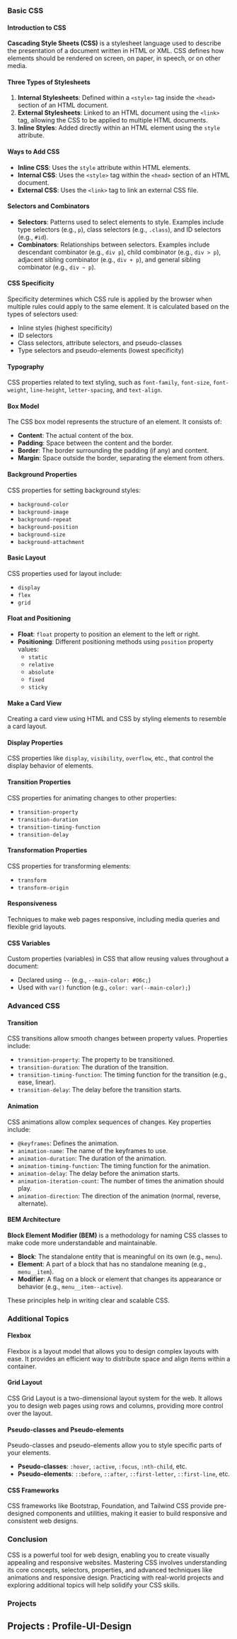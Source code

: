### Basic CSS

#### Introduction to CSS

**Cascading Style Sheets (CSS)** is a stylesheet language used to describe the presentation of a document written in HTML or XML. CSS defines how elements should be rendered on screen, on paper, in speech, or on other media.

#### Three Types of Stylesheets

1. **Internal Stylesheets**: Defined within a `<style>` tag inside the `<head>` section of an HTML document.
2. **External Stylesheets**: Linked to an HTML document using the `<link>` tag, allowing the CSS to be applied to multiple HTML documents.
3. **Inline Styles**: Added directly within an HTML element using the `style` attribute.

#### Ways to Add CSS

- **Inline CSS**: Uses the `style` attribute within HTML elements.
- **Internal CSS**: Uses the `<style>` tag within the `<head>` section of an HTML document.
- **External CSS**: Uses the `<link>` tag to link an external CSS file.

#### Selectors and Combinators

- **Selectors**: Patterns used to select elements to style. Examples include type selectors (e.g., `p`), class selectors (e.g., `.class`), and ID selectors (e.g., `#id`).
- **Combinators**: Relationships between selectors. Examples include descendant combinator (e.g., `div p`), child combinator (e.g., `div > p`), adjacent sibling combinator (e.g., `div + p`), and general sibling combinator (e.g., `div ~ p`).

#### CSS Specificity

Specificity determines which CSS rule is applied by the browser when multiple rules could apply to the same element. It is calculated based on the types of selectors used:

- Inline styles (highest specificity)
- ID selectors
- Class selectors, attribute selectors, and pseudo-classes
- Type selectors and pseudo-elements (lowest specificity)

#### Typography

CSS properties related to text styling, such as `font-family`, `font-size`, `font-weight`, `line-height`, `letter-spacing`, and `text-align`.

#### Box Model

The CSS box model represents the structure of an element. It consists of:

- **Content**: The actual content of the box.
- **Padding**: Space between the content and the border.
- **Border**: The border surrounding the padding (if any) and content.
- **Margin**: Space outside the border, separating the element from others.

#### Background Properties

CSS properties for setting background styles:

- `background-color`
- `background-image`
- `background-repeat`
- `background-position`
- `background-size`
- `background-attachment`

#### Basic Layout

CSS properties used for layout include:

- `display`
- `flex`
- `grid`

#### Float and Positioning

- **Float**: `float` property to position an element to the left or right.
- **Positioning**: Different positioning methods using `position` property values:
  - `static`
  - `relative`
  - `absolute`
  - `fixed`
  - `sticky`

#### Make a Card View

Creating a card view using HTML and CSS by styling elements to resemble a card layout.

#### Display Properties

CSS properties like `display`, `visibility`, `overflow`, etc., that control the display behavior of elements.

#### Transition Properties

CSS properties for animating changes to other properties:

- `transition-property`
- `transition-duration`
- `transition-timing-function`
- `transition-delay`

#### Transformation Properties

CSS properties for transforming elements:

- `transform`
- `transform-origin`

#### Responsiveness

Techniques to make web pages responsive, including media queries and flexible grid layouts.

#### CSS Variables

Custom properties (variables) in CSS that allow reusing values throughout a document:

- Declared using `--` (e.g., `--main-color: #06c;`)
- Used with `var()` function (e.g., `color: var(--main-color);`)

### Advanced CSS

#### Transition

CSS transitions allow smooth changes between property values. Properties include:

- `transition-property`: The property to be transitioned.
- `transition-duration`: The duration of the transition.
- `transition-timing-function`: The timing function for the transition (e.g., ease, linear).
- `transition-delay`: The delay before the transition starts.

#### Animation

CSS animations allow complex sequences of changes. Key properties include:

- `@keyframes`: Defines the animation.
- `animation-name`: The name of the keyframes to use.
- `animation-duration`: The duration of the animation.
- `animation-timing-function`: The timing function for the animation.
- `animation-delay`: The delay before the animation starts.
- `animation-iteration-count`: The number of times the animation should play.
- `animation-direction`: The direction of the animation (normal, reverse, alternate).

#### BEM Architecture

**Block Element Modifier (BEM)** is a methodology for naming CSS classes to make code more understandable and maintainable.

- **Block**: The standalone entity that is meaningful on its own (e.g., `menu`).
- **Element**: A part of a block that has no standalone meaning (e.g., `menu__item`).
- **Modifier**: A flag on a block or element that changes its appearance or behavior (e.g., `menu__item--active`).

These principles help in writing clear and scalable CSS.

### Additional Topics

#### Flexbox

Flexbox is a layout model that allows you to design complex layouts with ease. It provides an efficient way to distribute space and align items within a container.

#### Grid Layout

CSS Grid Layout is a two-dimensional layout system for the web. It allows you to design web pages using rows and columns, providing more control over the layout.

#### Pseudo-classes and Pseudo-elements

Pseudo-classes and pseudo-elements allow you to style specific parts of your elements.

- **Pseudo-classes**: `:hover`, `:active`, `:focus`, `:nth-child`, etc.
- **Pseudo-elements**: `::before`, `::after`, `::first-letter`, `::first-line`, etc.

#### CSS Frameworks

CSS frameworks like Bootstrap, Foundation, and Tailwind CSS provide pre-designed components and utilities, making it easier to build responsive and consistent web designs.

### Conclusion

CSS is a powerful tool for web design, enabling you to create visually appealing and responsive websites. Mastering CSS involves understanding its core concepts, selectors, properties, and advanced techniques like animations and responsive design. Practicing with real-world projects and exploring additional topics will help solidify your CSS skills.

### Projects

## Projects : Profile-UI-Design

<img src="Profile-UI-Design/picture/image.png" alt= "" class="my-img"/>
